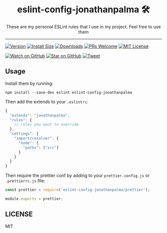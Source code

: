 <div align="center">
  <h1>eslint-config-jonathanpalma 🛠️</h1>

  <p>These are my personal ESLint rules that I use in my project. Feel free to use them</p>
</div>

<hr />


[![Version][version-badge]][package]
[![Install Size][size-badge]][package-size]
[![Downloads][downloads-badge]][npmcharts]
[![PRs Welcome][prs-badge]][prs]
[![MIT License][license-badge]][license]

[![Watch on GitHub][github-watch-badge]][github-watch]
[![Star on GitHub][github-star-badge]][github-star]
[![Tweet][twitter-badge]][twitter]



## Usage

Install them by running:

```
npm install --save-dev eslint eslint-config-jonathanpalma
```

Then add the extends to your `.eslintrc`:

```javascript
{
  "extends": "jonathanpalma",
  "rules": {
    // rules you want to override
  },
  "settings": {
    "import/resolver": {
      "node": {
        "paths": ["src"]
      }
    }
  }
}
```

Then require the prettier conf by adding to your `prettier.config.js` or `.prettierrc.js` file:

```javascript
const prettier = require('eslint-config-jonathanpalma/prettier');

module.exports = prettier;
```

## LICENSE

MIT

[downloads-badge]: https://img.shields.io/npm/dm/eslint-config-jonathanpalma.svg?style=flat-square
[license-badge]: https://img.shields.io/npm/l/eslint-config-jonathanpalma.svg?style=flat-square
[license]: https://github.com/jonathanpalma/eslint-config-jonathanpalma/blob/master/LICENSE
[npmcharts]: http://npmcharts.com/compare/eslint-config-jonathanpalma
[package-size]: https://packagephobia.now.sh/result?p=eslint-config-jonathanpalma
[package]: https://www.npmjs.com/package/eslint-config-jonathanpalma
[prs-badge]: https://img.shields.io/badge/PRs-welcome-brightgreen.svg?style=flat-square
[prs]: http://makeapullrequest.com
[size-badge]: https://flat.badgen.net/packagephobia/install/eslint-config-jonathanpalma
[version-badge]: https://img.shields.io/npm/v/eslint-config-jonathanpalma.svg?style=flat-square

[github-watch-badge]: https://img.shields.io/github/watchers/jonathanpalma/eslint-config-jonathanpalma.svg?style=social
[github-watch]: https://github.com/jonathanpalma/eslint-config-jonathanpalma/watchers
[github-star-badge]: https://img.shields.io/github/stars/jonathanpalma/eslint-config-jonathanpalma.svg?style=social
[github-star]: https://github.com/jonathanpalma/eslint-config-jonathanpalma/stargazers
[twitter]: https://twitter.com/intent/tweet?text=Check%20out%20eslint-config-jonathanpalma!%20https://github.com/jonathanpalma/eslint-config-jonathanpalma
[twitter-badge]: https://img.shields.io/twitter/url/https/github.com/jonathanpalma/eslint-config-jonathanpalma.svg?style=social

